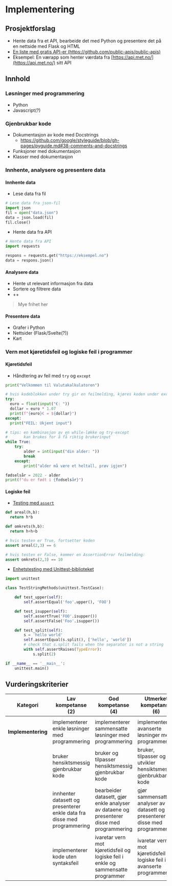 # Implementering

## Prosjektforslag

- Hente data fra et API, bearbeide det med Python og presentere det på en nettside med Flask og HTML
- [En liste med gratis API-er (https://github.com/public-apis/public-apis)](https://github.com/public-apis/public-apis)
- Eksempel: En værapp som henter værdata fra [https://api.met.no/](https://api.met.no/) sitt API

## Innhold
  
### Løsninger med programmering

- Python
- Javascript(?)

### Gjenbrukbar kode

- Dokumentasjon av kode med Docstrings
  - https://github.com/google/styleguide/blob/gh-pages/pyguide.md#38-comments-and-docstrings
- Funksjoner med dokumentasjon
- Klasser med dokumentasjon

### Innhente, analysere og presentere data

#### Innhente data

- Lese data fra fil

````python
# Lese data fra json-fil
import json
fil = open("data.json")
data = json.load(fil)
fil.close()
````

- Hente data fra API


````python
# Hente data fra API
import requests

respons = requests.get("https://eksempel.no")
data = respons.json()
````

#### Analysere data

- Hente ut relevant informasjon fra data
- Sortere og filtrere data
- ++

> Mye frihet her

#### Presentere data

- Grafer i Python
- Nettsider (Flask/Svelte(?))
- Kart

### Vern mot kjøretidsfeil og logiske feil i programmer

#### Kjøretidsfeil

- Håndtering av feil med `try` og `except`

```python
print("Velkommen til Valutakalkulatoren")

# hvis kodeblokken under try gir en feilmelding, kjøres koden under except
try:
  euro = float(input("€: "))
  dollar = euro * 1.07
  print(f"{euro}€ = ${dollar}")
except:
  print("FEIL: Ukjent input")
```

```python
# tips: en kombinasjon av en while-løkke og try-except 
#       kan brukes for å få riktig brukerinput
while True:
    try:
        alder = int(input("din alder: "))
        break
    except:
        print("alder må være et heltall, prøv igjen")

fødselsår = 2022 - alder
print(f"du er født i {fødselsår}")
```

#### Logiske feil

- [Testing med `assert`](https://www.w3schools.com/python/ref_keyword_assert.asp)

```python
def areal(h,b):
  return h*b

def omkrets(h,b):
  return h+h+b

# hvis testen er True, fortsetter koden
assert areal(2,3) == 6

# hvis testen er False, kommer en AssertionError feilmelding:
assert omkrets(2,3) == 10
```


- [Enhetstesting med Unittest-biblioteket](https://docs.python.org/3/library/unittest.html)

```python
import unittest

class TestStringMethods(unittest.TestCase):

    def test_upper(self):
        self.assertEqual('foo'.upper(), 'FOO')

    def test_isupper(self):
        self.assertTrue('FOO'.isupper())
        self.assertFalse('Foo'.isupper())

    def test_split(self):
        s = 'hello world'
        self.assertEqual(s.split(), ['hello', 'world'])
        # check that s.split fails when the separator is not a string
        with self.assertRaises(TypeError):
            s.split(2)

if __name__ == '__main__':
    unittest.main()
```


## Vurderingskriterier

| Kategori           | Lav kompetanse (2)                                                       | God kompetanse (4)                                                                         | Utmerket kompetanse (6)                                                      |
| ------------------ | ------------------------------------------------------------------------ | ------------------------------------------------------------------------------------------ | ---------------------------------------------------------------------------- |
|                    |
| **Implementering** | implementerer enkle løsninger med programmering                          | implementerer sammensatte løsninger med programmering                                      | implementerer avanserte løsninger med programmering                          |
|                    | bruker hensiktsmessig gjenbrukbar kode                                   | bruker og tilpasser hensiktsmessig gjenbrukbar kode                                        | bruker, tilpasser og utvikler hensiktsmessig gjenbrukbar kode                |
|                    | innhenter datasett og presenterer enkle data fra disse med programmering | bearbeider datasett, gjør enkle analyser av dataene og presenterer disse med programmering | gjør sammensatte analyser av datasett og presenterer disse med programmering |
|                    | implementerer kode uten syntaksfeil                                      | ivaretar vern mot kjøretidsfeil og logiske feil i enkle og sammensatte programmer          | ivaretar vern mot kjøretidsfeil og logiske feil i avanserte programmer       |


